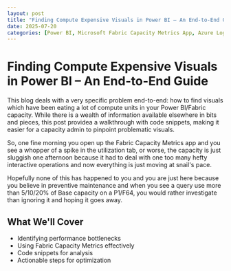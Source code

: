 ```yaml
---
layout: post
title: "Finding Compute Expensive Visuals in Power BI – An End-to-End Guide"
date: 2025-07-20
categories: [Power BI, Microsoft Fabric Capacity Metrics App, Azure Log Analytics Workspace, Performance]
---
```


# Finding Compute Expensive Visuals in Power BI – An End-to-End Guide

This blog deals with a very specific problem end-to-end: how to find visuals which have been eating a lot of compute units in your Power BI/Fabric capacity. While there is a wealth of information available elsewhere in bits and pieces, this post providea a walkthrough with code snippets, making it easier for a capacity admin to pinpoint problematic visuals.

So, one fine morning you open up the Fabric Capacity Metrics app and you see a whopper of a spike in the utilization tab, or worse, the capacity is just sluggish one afternoon because it had to deal with one too many hefty interactive operations and now everything is just moving at snail's pace. 

Hopefully none of this has happened to you and you are just here because you believe in preventive maintenance and when you see a query use more than 5/10/20% of Base capacity on a P1/F64, you would rather investigate than ignoring it and hoping it goes away.

## What We'll Cover

- Identifying performance bottlenecks
- Using Fabric Capacity Metrics effectively  
- Code snippets for analysis
- Actionable steps for optimization
